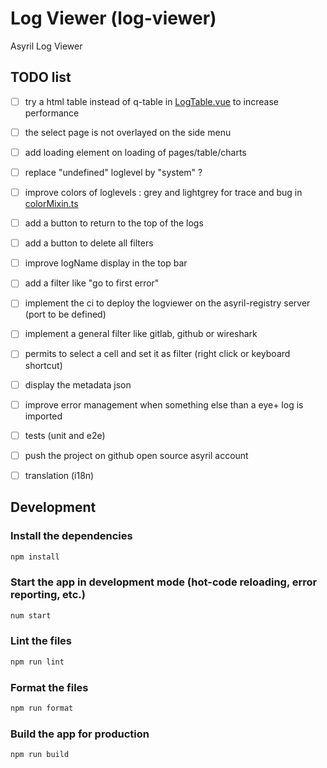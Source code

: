 # Log Viewer (log-viewer)

Asyril Log Viewer

## TODO list

- [ ] try a html table instead of q-table in [LogTable.vue](/src/components/LogTable.vue) to increase performance
- [ ] the select page is not overlayed on the side menu
- [ ] add loading element on loading of pages/table/charts
- [ ] replace "undefined" loglevel by "system" ?
- [ ] improve colors of loglevels : grey and lightgrey for trace and bug in [colorMixin.ts](src/mixins/colorsMixin.ts)
- [ ] add a button to return to the top of the logs
- [ ] add a button to delete all filters
- [ ] improve logName display in the top bar
- [ ] add a filter like "go to first error"
- [ ] implement the ci to deploy the logviewer on the asyril-registry server (port to be defined)
- [ ] implement a general filter like gitlab, github or wireshark
- [ ] permits to select a cell and set it as filter (right click or keyboard shortcut)
- [ ] display the metadata json
- [ ] improve error management when something else than a eye+ log is imported
- [ ] tests (unit and e2e)
- [ ] push the project on github open source asyril account
- [ ] translation (i18n)



## Development
### Install the dependencies
```bash
npm install
```

### Start the app in development mode (hot-code reloading, error reporting, etc.)
```bash
num start
```

### Lint the files
```bash
npm run lint
```

### Format the files
```bash
npm run format
```

### Build the app for production
```bash
npm run build
```
